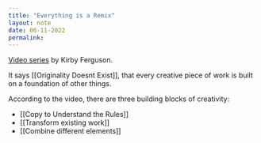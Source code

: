```yaml
---
title: "Everything is a Remix"
layout: note
date: 06-11-2022
permalink:
---
```


[Video series](https://www.youtube.com/watch?v=nJPERZDfyWc) by Kirby Ferguson. 

It says [[Originality Doesnt Exist]], that every creative piece of work is built on a foundation of other things. 

According to the video, there are three building blocks of creativity: 

- [[Copy to Understand the Rules]]
- [[Transform existing work]]
- [[Combine different elements]]